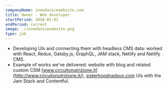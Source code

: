 ```yaml
---
companyName: ineedanicewebsite.com
title: Owner - Web developer
startPeriod: 2018-01-01
endPeriod: current
image: ./innedanicewebsite.png
type: job
---
```


- Developing UIs and connecting them with headless CMS data: worked with React, Redux, Gatsby.js, GraphQL, JAM
  stack, Netlify and Netlify CMS.
- Example of works we've delivered: website with blog and related custom CSM [www.circuitonutrizione.it](http://www.circuitonutrizione.it/), [sisterhoodnadsun.com](https://sisterhoodandsun.com/pl/) UIs with the Jam Stack and Contentful.

